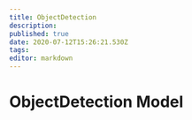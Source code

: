 ```yaml
---
title: ObjectDetection
description: 
published: true
date: 2020-07-12T15:26:21.530Z
tags: 
editor: markdown
---
```


# ObjectDetection Model
